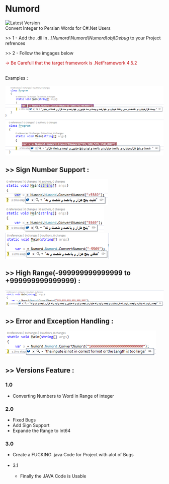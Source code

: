 # Numord
![Latest Version](https://img.shields.io/badge/version-3.1-blue.svg)<br>
Convert Integer to Persian Words for C#.Net Users 
<p>>> 1 - Add the .dll in <i>..\Numord\Numord\Numord\obj\Debug</i> to your Project refrences</p>
<p>>> 2 - Follow the imgages below								  </p>
<p style="color:rgb(197,16,20)"> -> Be Carefull that the target framework is .NetFramework 4.5.2</p>
<br>Examples :<br><br>
<img src="Sample/ex1.png">
<img src="Sample/ex2.png">

<h2> >> Sign Number Support :</h2>
<img src="Sample/ex6.png">
<img src="Sample/ex8.png">
<img src="Sample/ex7.png">

<h2> >> High Range(-999999999999999 to +999999999999999) :</h2>
<img src="Sample/ex3.png">

<h2> >> Error and Exception Handling :</h2>
<img src="Sample/ex4.png">

<h2> >> Versions Feature :</h2>

<h3> 1.0 </h3>
<ul>
    <li>Converting Numbers to Word in Range of integer</li>
</ul>
<h3> 2.0 </h3>
<ul>
    <li>Fixed Bugs</li>
    <li>Add Sign Support</li>
    <li>Expande the Range to Int64</li>
</ul>
<h3> 3.0 </h3>
<ul>
    <li>Create a FUCKING .java Code for Project with alot of Bugs</li>
    <li> 3.1
   
<ul>
    <li>Finally the JAVA Code is Usable</li>
</ul>
    </li>
</ul>
